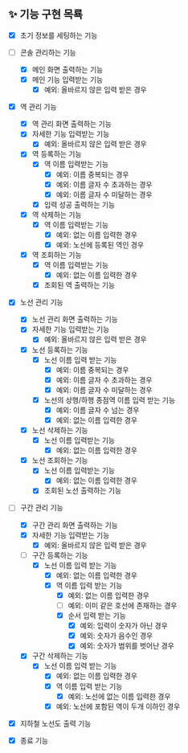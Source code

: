 ## ✨ 기능 구현 목룍
- [X] 초기 정보를 세팅하는 기능
- [ ] 콘솔 관리하는 기능
  - [X] 메인 화면 출력하는 기능
  - [X] 메인 기능 입력받는 기능
    - [X] 예외: 올바르지 않은 입력 받은 경우
- [X] 역 관리 기능
  - [X] 역 관리 화면 출력하는 기능
  - [X] 자세한 기능 입력받는 기능
    - [X] 예외: 올바르지 않은 입력 받은 경우
  - [X] 역 등록하는 기능
    - [X] 역 이름 입력받는 기능
      - [X] 예외: 이름 중복되는 경우
      - [X] 예외: 이름 글자 수 초과하는 경우
      - [X] 예외: 이름 글자 수 미달하는 경우
    - [X] 입력 성공 출력하는 기능
  - [X] 역 삭제하는 기능
    - [X] 역 이름 입력받는 기능
      - [X] 예외: 없는 이름 입력한 경우
      - [X] 예외: 노선에 등록된 역인 경우
  - [X] 역 조회하는 기능
    - [X] 역 이름 입력받는 기능
      - [X] 예외: 없는 이름 입력한 경우
    - [X] 조회된 역 출력하는 기능
- [X] 노선 관리 기능
  - [X] 노선 관리 화면 출력하는 기능
  - [X] 자세한 기능 입력받는 기능
    - [X] 예외: 올바르지 않은 입력 받은 경우
  - [X] 노선 등록하는 기능  
    - [X] 노선 이름 입력 받는 기능
      - [X] 예외: 이름 중복되는 경우
      - [X] 예외: 이름 글자 수 초과하는 경우
      - [X] 예외: 이름 글자 수 미달하는 경우
    - [X] 노선의 상행/하행 종점역 이름 입력 받는 기능
      - [X] 예외: 이름 글자 수 넘는 경우
      - [X] 예외: 없는 이름 입력한 경우
  - [X] 노선 삭제하는 기능
    - [X] 노선 이름 입력받는 기능
      - [X] 예외: 없는 이름 입력한 경우
  - [X] 노선 조회하는 기능
    - [X] 노선 이름 입력받는 기능
      - [X] 예외: 없는 이름 입력한 경우
    - [X] 조회된 노선 출력하는 기능
- [ ] 구간 관리 기능
  - [X] 구간 관리 화면 출력하는 기능
  - [X] 자세한 기능 입력받는 기능
    - [X] 예외: 올바르지 않은 입력 받은 경우
  - [ ] 구간 등록하는 기능  
    - [X] 노선 이름 입력 받는 기능
      - [X] 예외: 없는 이름 입력한 경우
      - [X] 역 이름 입력 받는 기능
        - [X] 예외: 없는 이름 입력한 경우
        - [ ] 예외: 이미 같은 호선에 존재하는 경우
        - [X] 순서 입력 받는 기능
          - [X] 예외: 입력이 숫자가 아닌 경우
          - [X] 예외: 숫자가 음수인 경우
          - [X] 예외: 숫자가 범위를 벗어난 경우
  - [X] 구간 삭제하는 기능
    - [X] 노선 이름 입력 받는 기능
      - [X] 예외: 없는 이름 입력한 경우
      - [X] 역 이름 입력 받는 기능
        - [X] 예외: 노선에 없는 이름 입력한 경우
      - [X] 예외: 노선에 포함된 역이 두개 이하인 경우
- [X] 지하철 노선도 출력 기능
- [X] 종료 기능
      
